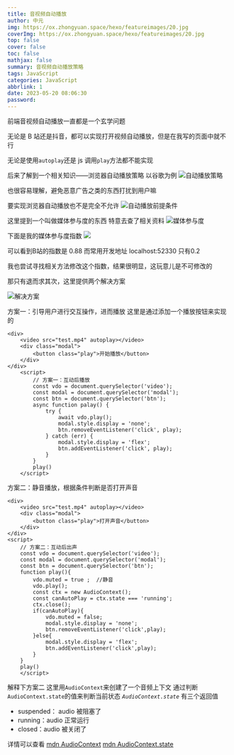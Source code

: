 ```yaml
---
title: 音视频自动播放
author: 中元
img: https://ox.zhongyuan.space/hexo/featureimages/20.jpg
coverImg: https://ox.zhongyuan.space/hexo/featureimages/20.jpg
top: false
cover: false
toc: false
mathjax: false
summary: 音视频自动播放策略
tags: JavaScript
categories: JavaScript
abbrlink: 1
date: 2023-05-20 08:06:30
password:
---
```


前端音视频自动播放一直都是一个玄学问题

无论是 B 站还是抖音，都可以实现打开视频自动播放，但是在我写的页面中就不行

无论是使用`autoplay`还是 js 调用`play`方法都不能实现

后来了解到一个相关知识——浏览器自动播放策略
以谷歌为例
![自动播放策略](https://ox.zhongyuan.space/hexo/articleIllustrations/other/%E8%87%AA%E5%8A%A8%E6%92%AD%E6%94%BE%E7%AD%96%E7%95%A5.jpg)

也很容易理解，避免恶意广告之类的东西打扰到用户嘛

要实现浏览器自动播放也不是完全不允许
![自动播放前提条件](https://ox.zhongyuan.space/hexo/articleIllustrations/other/%E8%87%AA%E5%8A%A8%E6%92%AD%E6%94%BE%E5%89%8D%E6%8F%90%E6%9D%A1%E4%BB%B6.jpg)

这里提到一个叫做媒体参与度的东西
特意去查了相关资料
![媒体参与度](https://ox.zhongyuan.space/hexo/articleIllustrations/other/%E5%AA%92%E4%BD%93%E5%8F%82%E4%B8%8E%E5%BA%A60.jpg)

下面是我的媒体参与度指数
![](https://ox.zhongyuan.space/hexo/articleIllustrations/other/%E5%AA%92%E4%BD%93%E5%8F%82%E4%B8%8E%E5%BA%A6.jpg)

可以看到B站的指数是 0.88 而常用开发地址 localhost:52330 只有0.2

我也尝试寻找相关方法修改这个指数，结果很明显，这玩意儿是不可修改的

那只有退而求其次，这里提供两个解决方案

![解决方案](https://ox.zhongyuan.space/hexo/articleIllustrations/other/%E8%A7%A3%E5%86%B3%E6%96%B9%E6%A1%88.jpg)

方案一：引导用户进行交互操作，进而播放
这里是通过添加一个播放按钮来实现的

    <div>
        <video src="test.mp4" autoplay></video>
        <div class="modal">
            <button class="play">开始播放</button>
        </div>
    </div>
        <script>
            // 方案一：互动后播放
            const vdo = document.querySelector('video');
            const modal = document.querySelector('modal');
            const btn = document.querySelector('btn');
            async function palay() {
                try {
                    await vdo.play();
                    modal.style.display = 'none';
                    btn.removeEventListener('click', play);
                } catch (err) {
                    modal.style.display = 'flex';
                    btn.addEventListener('click', play);
                }
            }
            play()
        </script>

方案二：静音播放，根据条件判断是否打开声音

    <div>
        <video src="test.mp4" autoplay></video>
        <div class="modal">
            <button class="play">打开声音</button>
        </div>
    </div>
    <script>
        // 方案二：互动后出声
        const vdo = document.querySelector('video');
        const modal = document.querySelector('modal');
        const btn = document.querySelector('btn');
        function play(){
            vdo.muted = true ;  //静音
            vdo.play();
            const ctx = new AudioContext();
            const canAutoPlay = ctx.state === 'running';
            ctx.close();
            if(canAutoPlay){
                vdo.muted = false;
                modal.style.display = 'none';
                btn.removeEventListener('click',play);
            }else{
                modal.style.display = 'flex';
                btn.addEventListener('click',play);
            }
        }
        play()
        </script>

解释下方案二
这里用`AudioContext`来创建了一个音频上下文
通过判断`AudioContext.state`的值来判断当前状态
 *`AudioContext.state`* 有三个返回值

- suspended： audio 被阻塞了
- running：audio 正常运行
- closed：audio 被关闭了

详情可以查看
[mdn AudioContext](https://developer.mozilla.org/zh-CN/docs/Web/API/AudioContext)
[mdn AudioContext.state](https://developer.mozilla.org/zh-CN/docs/Web/API/AudioContext)
